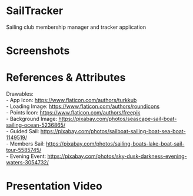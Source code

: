 # SailTracker
Sailing club membership manager and tracker application

# Screenshots

# References & Attributes
Drawables:   
	- App Icon: https://www.flaticon.com/authors/turkkub  
	- Loading Image: https://www.flaticon.com/authors/roundicons  
	- Points Icon: https://www.flaticon.com/authors/freepik  
	- Background Image: https://pixabay.com/photos/seascape-sail-boat-sailing-ocean-5236865/  
	- Guided Sail: https://pixabay.com/photos/sailboat-sailing-boat-sea-boat-1149519/  
	- Members Sail: https://pixabay.com/photos/sailing-boats-lake-boat-sail-tour-5585745/  
	- Evening Event: https://pixabay.com/photos/sky-dusk-darkness-evening-waters-3054732/  
	


# Presentation Video